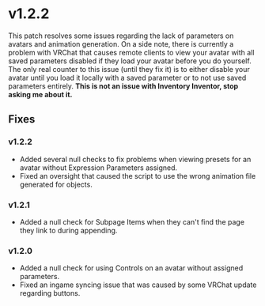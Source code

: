 # v1.2.2
This patch resolves some issues regarding the lack of parameters on avatars and animation generation.
On a side note, there is currently a problem with VRChat that causes remote clients to view your avatar with all saved parameters disabled if they load your avatar before you do yourself. The only real counter to this issue (until they fix it) is to either disable your avatar until you load it locally with a saved parameter or to not use saved parameters entirely. **This is not an issue with Inventory Inventor, stop asking me about it.**

## Fixes
### v1.2.2
- Added several null checks to fix problems when viewing presets for an avatar without Expression Parameters assigned.
- Fixed an oversight that caused the script to use the wrong animation file generated for objects.
### v1.2.1
- Added a null check for Subpage Items when they can't find the page they link to during appending.
### v1.2.0
- Added a null check for using Controls on an avatar without assigned parameters.
- Fixed an ingame syncing issue that was caused by some VRChat update regarding buttons.